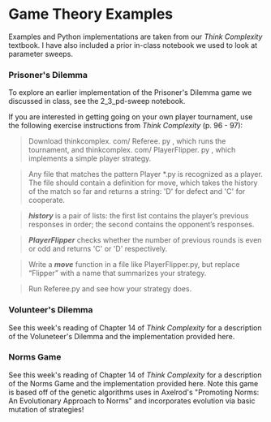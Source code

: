 # Game Theory Examples

Examples and Python implementations are taken from our _Think Complexity_ textbook. I have also included a prior in-class notebook we used to look at parameter sweeps. 


### Prisoner's Dilemma

To explore an earlier implementation of the Prisoner's Dilemma game we discussed in class, see the 2_3_pd-sweep notebook. 

If you are interested in getting going on your own player tournament, use the following exercise instructions from _Think Complexity_ (p. 96 - 97):

> Download thinkcomplex. com/ Referee. py , which runs the tournament, and thinkcomplex. com/ PlayerFlipper. py , which implements a simple player strategy.

> Any file that matches the pattern Player &ast;.py is recognized as a player. The file should contain a definition for move, which takes the history of the match so far and returns a string: 'D' for defect and 'C' for cooperate.

> **_history_** is a pair of lists: the first list contains the player’s previous responses in order; the second contains the opponent’s responses. 

> **_PlayerFlipper_** checks whether the number of previous rounds is even or odd and returns 'C' or 'D' respectively. 

> Write a **_move_** function in a file like PlayerFlipper.py, but replace “Flipper” with a name that summarizes your strategy. 

> Run Referee.py and see how your strategy does.


### Volunteer's Dilemma

See this week's reading of Chapter 14 of _Think Complexity_ for a description of the Voluneteer's Dilemma and the implementation provided here.

### Norms Game

See this week's reading of Chapter 14 of _Think Complexity_ for a description of the Norms Game and the implementation provided here. Note this game is based off of the genetic algorithms uses in Axelrod's "Promoting Norms: An Evolutionary Approach to Norms" and incorporates evolution via basic mutation of strategies!
